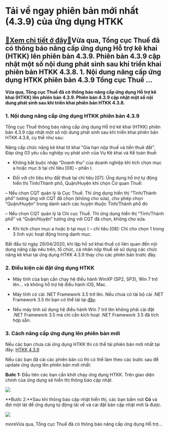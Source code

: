 Tải về ngay phiên bản mới nhất (4.3.9) của ứng dụng HTKK
========================================================

[:gift:Xem chi tiết ở đây:gift:](https://hddtvn.com/tai-ve-ngay-phien-ban-moi-nhat-4-3-9-cua-ung-dung-htkk/)Vừa qua, Tổng cục Thuế đã có thông báo nâng cấp ứng dụng Hỗ trợ kê khai (HTKK) lên phiên bản 4.3.9. Phiên bản 4.3.9 cập nhật một số nội dung phát sinh sau khi triển khai phiên bản HTKK 4.3.8. 1. Nội dung nâng cấp ứng dụng HTKK phiên bản 4.3.9 Tổng cục Thuế …
------------------------------------------------------------------------------------------------------------------------------------------------------------------------------------------------------------------------------------------------------------------

**Vừa qua, Tổng cục Thuế đã có thông báo nâng cấp ứng dụng Hỗ trợ kê khai (HTKK) lên phiên bản 4.3.9. Phiên bản 4.3.9 cập nhật một số nội dung phát sinh sau khi triển khai phiên bản HTKK 4.3.8.**


### 1. Nội dung nâng cấp ứng dụng HTKK phiên bản 4.3.9


Tổng cục Thuế thông báo nâng cấp ứng dụng Hỗ trợ kê khai (HTKK) phiên bản 4.3.9 cập nhật một số nội dung phát sinh sau khi triển khai phiên bản HTKK 4.3.8, cụ thể như sau:


Nâng cấp chức năng kê khai tờ khai “Gia hạn nộp thuế và tiền thuê đất”. Đáp ứng 03 yêu cầu nghiệp vụ phát sinh của Vụ Kê khai và Kế toán thuế:




* Không bắt buộc nhập “Doanh thu” của doanh nghiệp khi tích chọn mục a hoặc mục b tại chỉ tiêu [08] – phần I.

* Đối với chỉ tiêu khu đất thuê tại chỉ tiêu [07]: Ứng dụng hỗ trợ tự động hiển thị Tỉnh/Thành phố, Quận/Huyện khi chọn Cơ quan Thuế:  

– Nếu chọn CQT quản lý là Cục Thuế. Thì ứng dụng hiển thị “Tỉnh/Thành phố” tương ứng với CQT đã chọn (không cho sửa), cho phép chọn “Quận/Huyện” trong danh sách các huyện thuộc Tỉnh/Thành phố đó  

– Nếu chọn CQT quản lý là Chi cục Thuế. Thì ứng dụng hiển thị “Tỉnh/Thành phố” và “Quận/Huyện” tương ứng với CQT đã chọn, không cho sửa.

* Khi tích chọn mục a hoặc b tại mục I – chỉ tiêu [08]: Chỉ cho chọn 1 trong 3 lĩnh vực hoạt động trong danh mục.  

Bắt đầu từ ngày 29/04/2020, khi lập hồ sơ khai thuế có liên quan đến nội dung nâng cấp nêu trên, tổ chức, cá nhân nộp thuế sẽ sử dụng các chức năng kê khai tại ứng dụng HTKK 4.3.9 thay cho các phiên bản trước đây.



### 2. Điều kiện cài đặt ứng dụng HTKK




* Máy tính của bạn cần chạy hệ điều hành WinXP (SP2, SP3), Win 7 trở lên… và không hỗ trợ hệ điều hành iOS, Mac.

* Máy tính có cài .NET Framework 3.5 trở lên. Nếu chưa có tải bộ cài .NET Framework 3.5 thì bạn có thể tải tại [đây](http://www.fshare.vn/file/F4X6R3TJZ5FH).

* Nếu máy tính sử dụng hệ điều hành Win 7 trở lên không phải cài đặt .NET Framework 3.5 mà chỉ cần kích hoạt .NET Framework 3.5 đã tích hợp sẵn.



### 3. Cách nâng cấp ứng dụng lên phiên bản mới


Nếu các bạn chưa cài ứng dụng HTKK thì có thể tải phiên bản mới nhất tại đây: [HTKK 4.3.9](https://www.fshare.vn/file/F8L28OH3Q42Q)


Nếu các bạn đã cài các phiên bản cũ thì có thể làm theo các bước sau để update ứng dụng lên phiên bản mới nhất:


**Bước 1:** Đầu tiên các bạn cần khởi chạy ứng dụng HTKK. Trên giao diện chính của ứng dụng sẽ hiển thị thông báo cập nhật.


![](https://hddtvn.com/wp-content/uploads/2021/01/Lpctg1Y.png)


**Bước 2:**Sau khi thông báo cập nhật hiển thị, các bạn bấm nút **Có** và đợi một lát để ứng dụng tự động tải về và cài đặt bản cập nhật mới là được.


![](https://hddtvn.com/wp-content/uploads/2021/01/4qcbjHV.png)


moreVừa qua, Tổng cục Thuế đã có thông báo nâng cấp ứng dụng Hỗ trợ…

